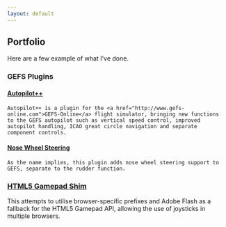 ```yaml
---
layout: default
---
```


<div class="row marketing">
  <h2>Portfolio</h2>

  Here are a few example of what I've done.
  
  <h3>GEFS Plugins</h3>
  
  <div class="col-lg-6">
    <h4><a href="//github.com/Qantas94Heavy/autopilot-pp">Autopilot++</a></h4>
   
    Autopilot++ is a plugin for the <a href="http://www.gefs-online.com">GEFS-Online</a> flight simulator, bringing new functions
    to the GEFS autopilot such as vertical speed control, improved autopilot handling, ICAO great circle navigation and separate
    component controls.
  </div>
  
  <div class="col-lg-6">
    <h4><a href="//github.com/Qantas94Heavy/nose-wheel-steering">Nose Wheel Steering</a></h4>
    
    As the name implies, this plugin adds nose wheel steering support to GEFS, separate to the rudder function.
  </div>
  
  <h3><a href="//github.com/Qantas94Heavy/gamepad-shim">HTML5 Gamepad Shim</a></h3>
    
  This attempts to utilise browser-specific prefixes and Adobe Flash as a fallback for the HTML5 Gamepad API,
  allowing the use of joysticks in multiple browsers.
</div>